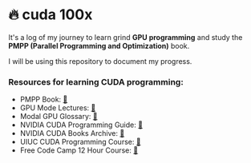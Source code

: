 # 🔥 cuda 100x

It's a log of my journey to learn grind **GPU programming** and study the **PMPP (Parallel Programming and Optimization)** book.

I will be using this repository to document my progress.

### Resources for learning CUDA programming:
- PMPP Book: [🔗](https://www.amazon.com/Programming-Massively-Parallel-Processors-Hands/dp/0323912311/)
- GPU Mode Lectures: [🔗](https://www.youtube.com/@GPUMODE)
- Modal GPU Glossary: [🔗](https://modal.com/gpu-glossary)
- NVIDIA CUDA Programming Guide: [🔗](https://docs.nvidia.com/cuda/cuda-c-programming-guide/)
- NVIDIA CUDA Books Archive: [🔗](https://developer.nvidia.com/cuda-books-archive)
- UIUC CUDA Programming Course: [🔗](https://newfrontiers.illinois.edu/news-and-events/introduction-to-parallel-programming-with-cuda/)
- Free Code Camp 12 Hour Course: [🔗](https://youtu.be/86FAWCzIe_4?si=MTOiYG8zcmFrJmnB)
